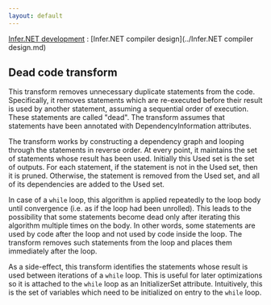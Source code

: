 ```yaml
---
layout: default
---
```

[Infer.NET development](../index.md) : [Infer.NET compiler design](../Infer.NET compiler design.md)

## Dead code transform

This transform removes unnecessary duplicate statements from the code. Specifically, it removes statements which are re-executed before their result is used by another statement, assuming a sequential order of execution. These statements are called "dead". The transform assumes that statements have been annotated with DependencyInformation attributes. 
 
The transform works by constructing a dependency graph and looping through the statements in reverse order. At every point, it maintains the set of statements whose result has been used. Initially this Used set is the set of outputs. For each statement, if the statement is not in the Used set, then it is pruned. Otherwise, the statement is removed from the Used set, and all of its dependencies are added to the Used set. 
 
In case of a `while` loop, this algorithm is applied repeatedly to the loop body until convergence (i.e. as if the loop had been unrolled). This leads to the possibility that some statements become dead only after iterating this algorithm multiple times on the body. In other words, some statements are used by code after the loop and not used by code inside the loop. The transform removes such statements from the loop and places them immediately after the loop.
 
As a side-effect, this transform identifies the statements whose result is used between iterations of a `while` loop. This is useful for later optimizations so it is attached to the `while` loop as an InitializerSet attribute. Intuitively, this is the set of variables which need to be initialized on entry to the `while` loop.